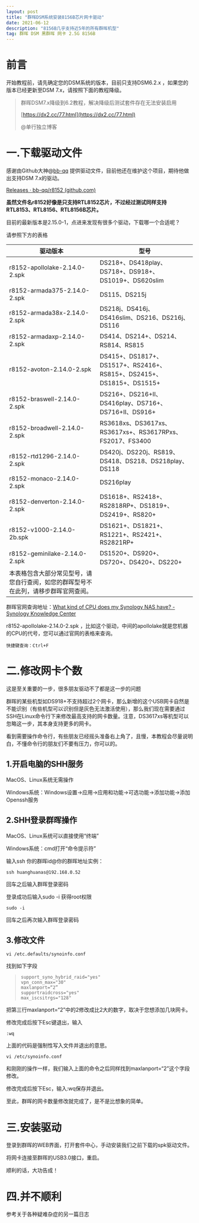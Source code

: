 ```yaml
---
layout: post
title: "群晖DSM系统安装8156B芯片网卡驱动"
date: 2021-06-12 
description: "8156B几乎支持近5年的所有群晖机型"
tag: 群晖 DSM 黑群晖 网卡 2.5G 8156B
---
```


# 前言

开始教程前，请先确定您的DSM系统的版本，目前只支持DSM6.2.x ，如果您的版本已经更新至DSM 7.x，请按照下面的教程降级。

>  群晖DSM7.x降级到6.2教程，解决降级后测试套件存在无法安装启用 
>
>  [https://dx2.cc/77.html](https://dx2.cc/77.html) 
>
> @单行独立博客 

# 一.下载驱动文件

感谢由Github大神@[bb-qq](https://github.com/bb-qq) 提供驱动文件，目前他还在维护这个项目，期待他做出支持DSM 7.x的驱动。

[Releases · bb-qq/r8152 (github.com)](https://github.com/bb-qq/r8152/releases)

**虽然文件名r8152好像是只支持RTL8152芯片，不过经过测试同样支持RTL8153、RTL8156、RTL8156B芯片。**

目前的最新版本是2.15.0-1，点进来发现有很多个驱动，下载哪一个合适呢？



请参照下方的表格

| 驱动版本                                                     | 型号                                                         |
| ------------------------------------------------------------ | ------------------------------------------------------------ |
| r8152-apollolake-2.14.0-2.spk                                | DS218+、DS418play、DS718+、DS918+、DS1019+、DS620slim        |
| r8152-armada375-2.14.0-2.spk                                 | DS115、DS215j                                                |
| r8152-armada38x-2.14.0-2.spk                                 | DS218j、DS416j、DS416slim、DS216、DS216j、DS116              |
| r8152-armadaxp-2.14.0-2.spk                                  | DS414、DS214+、DS214、RS814、RS815                           |
| r8152-avoton-2.14.0-2.spk                                    | DS415+、DS1817+、DS1517+、RS2416+、RS815+、DS2415+、DS1815+、DS1515+ |
| r8152-braswell-2.14.0-2.spk                                  | DS216+、DS216+II、DS416play、DS716+、DS716+II、DS916+        |
| r8152-broadwell-2.14.0-2.spk                                 | RS3618xs、DS3617xs、RS3617xs+、RS3617RPxs、FS2017、FS3400    |
| r8152-rtd1296-2.14.0-2.spk                                   | DS420j、DS220j、RS819、DS418、DS218、DS218play、DS118        |
| r8152-monaco-2.14.0-2.spk                                    | DS216play                                                    |
| r8152-denverton-2.14.0-2.spk                                 | DS1618+、RS2418+、RS2818RP+、DS1819+、DS2419+、RS820+        |
| r8152-v1000-2.14.0-2b.spk                                    | DS1621+、DS1821+、RS1221+、RS2421+、RS2821RP+                |
| r8152-geminilake-2.14.0-2.spk                                | DS1520+、DS920+、DS720+、DS420+、DS220+                      |
| 本表格包含大部分常见型号，请您自行查阅，如您的群晖型号不在此列，请移步群晖官网查阅。 |                                                              |

群晖官网查询地址：[What kind of CPU does my Synology NAS have? - Synology Knowledge Center](https://kb.synology.com/en-global/DSM/tutorial/What_kind_of_CPU_does_my_NAS_have)

r8152-apollolake-2.14.0-2.spk ，比如这个驱动，中间的apollolake就是您机器的CPU的代号，您可以通过官网的表格来查询。

```
快捷键查询：Ctrl+F
```

# 二.修改网卡个数

这是至关重要的一步，很多朋友驱动不了都是这一步的问题

群晖的某些机型如DS918+不支持超过2个网卡，那么新增的这个USB网卡自然是不能识别（有些机型可以识别但是灰色无法激活使用），那么我们现在需要通过SSH在Linux命令行下来修改最高支持的网卡数量。注意，DS3617xs等机型可以忽略这一步，其本身支持更多的网卡。

看到需要操作命令行，有些朋友已经摇头准备右上角了，且慢，本教程会尽量说明白，不懂命令行的朋友们不要有压力，你可以的。

## 1.开启电脑的SHH服务

MacOS、Linux系统无需操作

Windows系统：Windows设置→应用→应用和功能→可选功能→添加功能→添加Openssh服务

## 2.SHH登录群晖操作

MacOS、Linux系统可以直接使用“终端”

Windows系统：cmd打开“命令提示符”

输入ssh 你的群晖id@你的群晖地址实例：

```
ssh huanghuanas@192.168.0.52
```

回车之后输入群晖登录密码

登录成功后输入sudo -i 获得root权限

```
sudo -i
```

回车之后再次输入群晖登录密码

## 3.修改文件

```
vi /etc.defaults/synoinfo.conf
```

找到如下字段

> ```text
> support_syno_hybrid_raid="yes"
> vpn_conn_max="30"
> maxlanport=“2”
> supportraidcross="yes"
> max_iscsitrgs="128"
> ```

把第三行maxlanport=“2”中的2修改成比2大的数字，取决于您想添加几块网卡。

修改完成后按下Esc键退出，输入

```
:wq
```

上面的代码是强制性写入文件并退出的意思。

```
vi /etc/synoinfo.conf
```

和刚刚的操作一样，我们输入上面的命令之后同样找到maxlanport=“2”这个字段修改。

修改完成后按下Esc，输入:wq保存并退出。

至此，群晖的网卡数量修改就完成了，是不是比想象的简单。

# 三.安装驱动

登录到群晖的WEB界面，打开套件中心，手动安装我们之前下载的spk驱动文件。

将网卡连接至群晖的USB3.0接口，重启。

顺利的话，大功告成！

# 四.并不顺利

参考关于各种疑难杂症的另一篇日志
